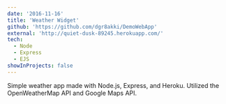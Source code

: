 ```yaml
---
date: '2016-11-16'
title: 'Weather Widget'
github: 'https://github.com/dgr8akki/DemoWebApp'
external: 'http://quiet-dusk-89245.herokuapp.com/'
tech:
  - Node
  - Express
  - EJS
showInProjects: false
---
```


Simple weather app made with Node.js, Express, and Heroku. Utilized the OpenWeatherMap API and Google Maps API.
